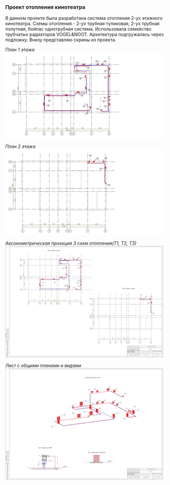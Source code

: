 ### **Проект отопления кинотеатра**

В данном проекте была разработана система отопления 2-ух этажного кинотеатра.
Схемы отопления - 2-ух трубная тупиковая, 2-ух трубная попутная, бойпас однотрубная система.
Использовала семейство трубчатых радиаторов VOGEL&NOOT. Архитектура подгружалась через подложку. 
Внизу представляю скрины из проекта.

_План 1 этажа_
![alt text](../Screenshots/Project3/Project3_1.jpg "")

_План 2 этажа_
![alt text](../Screenshots/Project3/Project3_2.jpg "")

_Аксонометрическая проекция 3 схем отопления(Т1, Т2, Т3)_
![alt text](../Screenshots/Project3/Project3_view1.jpg "")

_Лист с общими планами и видами_
![alt text](../Screenshots/Project3/Project3_view2.jpg "")